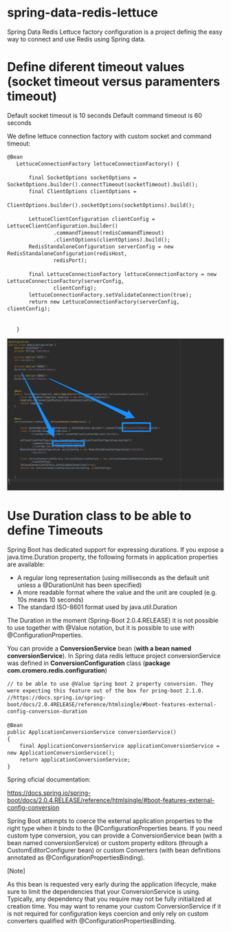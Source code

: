 # spring-data-redis-lettuce
Spring Data Redis Lettuce factory configuration is a project definig the easy way to connect and use Redis using Spring data.

# Define diferent timeout values (socket timeout versus paramenters timeout)


Default socket timeout is 10 seconds
Default command timeout is 60 seconds

We define lettuce connection factory with custom socket and command timeout:

    @Bean
       LettuceConnectionFactory lettuceConnectionFactory() {
   
           final SocketOptions socketOptions = SocketOptions.builder().connectTimeout(socketTimeout).build();
           final ClientOptions clientOptions =
                   ClientOptions.builder().socketOptions(socketOptions).build();
   
           LettuceClientConfiguration clientConfig = LettuceClientConfiguration.builder()
                   .commandTimeout(redisCommandTimeout)
                   .clientOptions(clientOptions).build();
           RedisStandaloneConfiguration serverConfig = new RedisStandaloneConfiguration(redisHost,
                   redisPort);
   
           final LettuceConnectionFactory lettuceConnectionFactory = new LettuceConnectionFactory(serverConfig,
                   clientConfig);
           lettuceConnectionFactory.setValidateConnection(true);
           return new LettuceConnectionFactory(serverConfig, clientConfig);
   
   
       }

![Timeout configuration](/image/timeout_configuration.png?raw=true "Timeout configuration]")




# Use Duration class to be able to define Timeouts

Spring Boot has dedicated support for expressing durations. If you expose a java.time.Duration property, the following formats in application properties are available:


* A regular long representation (using milliseconds as the default unit unless a @DurationUnit has been specified)
* A more readable format where the value and the unit are coupled (e.g. 10s means 10 seconds)
* The standard ISO-8601 format used by java.util.Duration



The Duration in the moment (Spring-Boot 2.0.4.RELEASE) it is not possible to use together with @Value notation, but it is possible to use with @ConfigurationProperties.

You can provide a **ConversionService** bean (**with a bean named conversionService**).
In Spring data redis lettuce project conversionService was defined in **ConversionConfiguration** class (**package com.cromero.redis.configuration**)

    // to be able to use @Value Spring boot 2 property conversion. They were expecting this feature out of the box for pring-boot 2.1.0.    
    //https://docs.spring.io/spring-boot/docs/2.0.4RELEASE/reference/htmlsingle/#boot-features-external-config-conversion-duration
    
    @Bean
    public ApplicationConversionService conversionService()
    {
        final ApplicationConversionService applicationConversionService = new ApplicationConversionService();
        return applicationConversionService;
    }


Spring oficial documentation:

https://docs.spring.io/spring-boot/docs/2.0.4.RELEASE/reference/htmlsingle/#boot-features-external-config-conversion

Spring Boot attempts to coerce the external application properties to the right type when it binds to the @ConfigurationProperties beans. If you need custom type conversion, you can provide a ConversionService bean (with a bean named conversionService) or custom property editors (through a CustomEditorConfigurer bean) or custom Converters (with bean definitions annotated as @ConfigurationPropertiesBinding).

[Note]

As this bean is requested very early during the application lifecycle, make sure to limit the dependencies that your ConversionService is using. Typically, any dependency that you require may not be fully initialized at creation time. You may want to rename your custom ConversionService if it is not required for configuration keys coercion and only rely on custom converters qualified with @ConfigurationPropertiesBinding.
